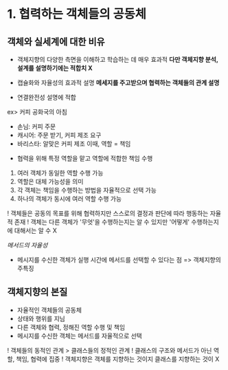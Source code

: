 # 1. 협력하는 객체들의 공동체

## 객체와 실세계에 대한 비유

- 객체지향의 다양한 측면을 이해하고 학습하는 데 매우 효과적
  **다만 객체지향 분석, 설계를 설명하기에는 적합치 X**

- 캡슐화와 자율성의 효과적 설명
  **메세지를 주고받으며 협력하는 객체들의 관계 설명**

- 연결완전성 설명에 적합

ex> 커피 공화국의 아침

- 손님: 커피 주문
- 캐시어: 주문 받기, 커피 제조 요구
- 바리스타: 알맞은 커피 제조
  이때, 역할 = 책임

* 협력을 위해 특정 역할을 맡고 역할에 적합한 책임 수행

1. 여러 객체가 동일한 역할 수행 가능
2. 역할은 대체 가능성을 의미
3. 각 객체는 책임을 수행하는 방법을 자율적으로 선택 가능
4. 하나의 객체가 동시에 여러 역할 수행 가능

! 객체들은 공동의 목표를 위해 협력하지만 스스로의 결정과 판단에 따라 행동하는 자율적 존재
! 객체는 다른 객체가 '무엇'을 수행하는지는 알 수 있지만 '어떻게' 수행하는지에 대해서는 알 수 X

_메서드의 자율성_

- 메시지를 수신한 객체가 실행 시간에 메서드를 선택할 수 있다는 점 => 객체지향의 주특징

## 객체지향의 본질

- 자율적인 객체들의 공동체
- 상태와 행위를 지님
- 다른 객체와 협력, 정해진 역할 수행 및 책임
- 메시지를 수신한 객체는 메서드를 자율적으로 선택

! 객체들의 동적인 관계 > 클래스들의 정적인 관계
! 클래스의 구조와 메서드가 아닌 역할, 책임, 협력에 집중
! 객체지향은 객체를 지향하는 것이지 클래스를 지향하는 것이 X
